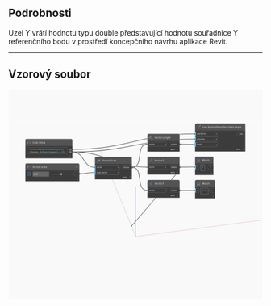 ## Podrobnosti
Uzel Y vrátí hodnotu typu double představující hodnotu souřadnice Y referenčního bodu v prostředí koncepčního návrhu aplikace Revit.
___
## Vzorový soubor

![Y](./Autodesk.DesignScript.Geometry.Vector.Y_img.jpg)

